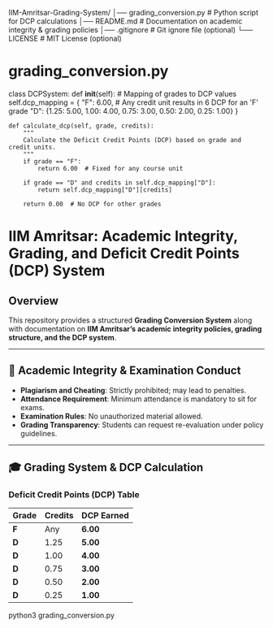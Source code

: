 IIM-Amritsar-Grading-System/
│── grading_conversion.py    # Python script for DCP calculations
│── README.md                # Documentation on academic integrity & grading policies
│── .gitignore               # Git ignore file (optional)
└── LICENSE                  # MIT License (optional)

# grading_conversion.py
class DCPSystem:
    def __init__(self):
        # Mapping of grades to DCP values
        self.dcp_mapping = {
            "F": 6.00,  # Any credit unit results in 6 DCP for an 'F' grade
            "D": {1.25: 5.00, 1.00: 4.00, 0.75: 3.00, 0.50: 2.00, 0.25: 1.00}
        }

    def calculate_dcp(self, grade, credits):
        """
        Calculate the Deficit Credit Points (DCP) based on grade and credit units.
        """
        if grade == "F":
            return 6.00  # Fixed for any course unit
        
        if grade == "D" and credits in self.dcp_mapping["D"]:
            return self.dcp_mapping["D"][credits]

        return 0.00  # No DCP for other grades

# IIM Amritsar: Academic Integrity, Grading, and Deficit Credit Points (DCP) System

## Overview
This repository provides a structured **Grading Conversion System** along with documentation on **IIM Amritsar’s academic integrity policies, grading structure, and the DCP system**.

---

## 📜 Academic Integrity & Examination Conduct
- **Plagiarism and Cheating**: Strictly prohibited; may lead to penalties.
- **Attendance Requirement**: Minimum attendance is mandatory to sit for exams.
- **Examination Rules**: No unauthorized material allowed.
- **Grading Transparency**: Students can request re-evaluation under policy guidelines.

---

## 🎓 Grading System & DCP Calculation
### **Deficit Credit Points (DCP) Table**

| **Grade** | **Credits** | **DCP Earned** |
|----------|------------|---------------|
| **F**    | Any        | **6.00**      |
| **D**    | 1.25       | **5.00**      |
| **D**    | 1.00       | **4.00**      |
| **D**    | 0.75       | **3.00**      |
| **D**    | 0.50       | **2.00**      |
| **D**    | 0.25       | **1.00**      |

python3 grading_conversion.py



